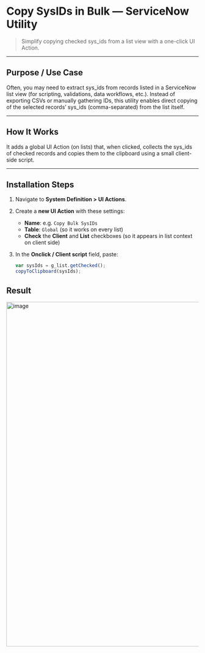 # Copy SysIDs in Bulk — ServiceNow Utility

> Simplify copying checked sys_ids from a list view with a one-click UI Action.  

---

## Purpose / Use Case

Often, you may need to extract sys_ids from records listed in a ServiceNow list view (for scripting, validations, data workflows, etc.). Instead of exporting CSVs or manually gathering IDs, this utility enables direct copying of the selected records’ sys_ids (comma-separated) from the list itself.

---

## How It Works

It adds a global UI Action (on lists) that, when clicked, collects the sys_ids of checked records and copies them to the clipboard using a small client-side script.

---

## Installation Steps

1. Navigate to **System Definition > UI Actions**.
2. Create a **new UI Action** with these settings:
   - **Name**: e.g. `Copy Bulk SysIDs`
   - **Table**: `Global` (so it works on every list)
   - **Check** the **Client** and **List** checkboxes (so it appears in list context on client side)  
3. In the **Onclick / Client script** field, paste:

   ```javascript
   var sysIds = g_list.getChecked();
   copyToClipboard(sysIds);

## Result
<img width="1829" height="901" alt="image" src="https://github.com/user-attachments/assets/bdbd7c11-9a1a-42a3-972e-6920228fe065" />
